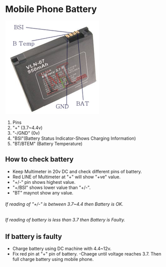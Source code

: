 # Mobile Phone Battery
![](/Battery_pins.jpg)
1. Pins
 1. "+" (3.7~4.4v)
 1. "-/GND" (0v)
 1. "BSI"(Battery Status Indicator-Shows Charging Information)
 1. "BT/BTEM" (Battery Temperature)
## How to check battery
- Keep Multimeter in 20v DC and check different pins of battery.
- Red LINE of Multimeter at "+" will show "+ve" value.
- "+/-" pin shows highest value.
- "+/BSI" shows lower value than "+/-".
- "BT" maynot show any value.
 ###### If reading of "+/-" is between 3.7~4.4 then Battery is OK.
 ###### If reading of battery is less than 3.7 then Battery is Faulty.
 ## If battery is faulty
 - Charge battery using DC machine with 4.4~12v.
 - Fix red pin at "+" pin of battery.
 -Chaege until voltage reaches 3.7. Then full charge battery using mobile phone.
